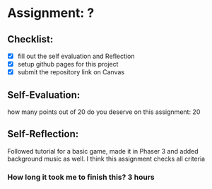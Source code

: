 # Assignment: ?

## Checklist:
- [x] fill out the self evaluation and Reflection
- [x] setup github pages for this project
- [x] submit the repository link on Canvas

## Self-Evaluation:

how many points out of 20 do you deserve on this assignment:
20

## Self-Reflection:
Followed tutorial for a basic game, made it in Phaser 3 and added background music as well. I think this assignment checks all criteria

### How long it took me to finish this? 3 hours
